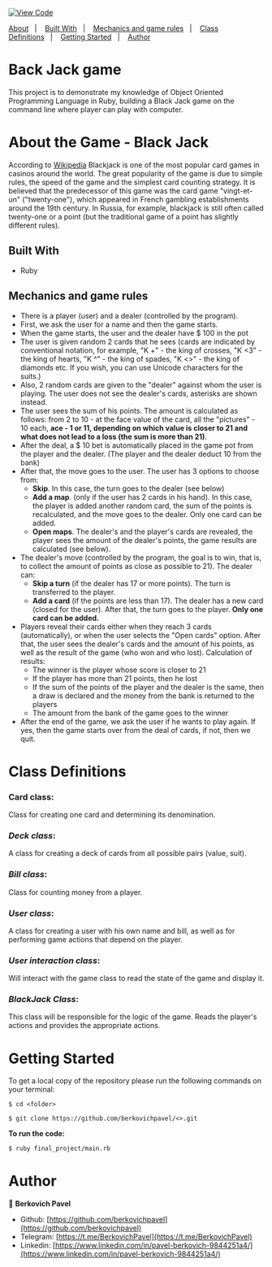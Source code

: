 [![View Code](https://img.shields.io/badge/View%20-Code-green)](https://github.com/berkovichpavel/black_jack)

<a text-align="center" href="#about">About</a>&nbsp;&nbsp;&nbsp;|&nbsp;&nbsp;&nbsp;
<a href="#bw">Built With</a>&nbsp;&nbsp;&nbsp;|&nbsp;&nbsp;&nbsp;
<a href="#mr">Mechanics and game rules</a>&nbsp;&nbsp;&nbsp;|&nbsp;&nbsp;&nbsp;
<a href="#cd">Class Definitions</a>&nbsp;&nbsp;&nbsp;|&nbsp;&nbsp;&nbsp;
<a href="#gs">Getting Started</a>&nbsp;&nbsp;&nbsp;|&nbsp;&nbsp;&nbsp;
<a href="#author">Author</a>

# Back Jack game

This project is to demonstrate my knowledge of Object Oriented Programming Language in Ruby, building a Black Jack game on the command line where player can play with computer.

# About the Game - Black Jack <a name = "about"></a>

According to [Wikipedia](https://ru.wikipedia.org/wiki/%D0%91%D0%BB%D1%8D%D0%BA%D0%B4%D0%B6%D0%B5%D0%BA)
Blackjack is one of the most popular card games in casinos around the world.
 The great popularity of the game is due to simple rules, the speed of the game and the simplest card counting strategy.
  It is believed that the predecessor of this game was the card game "vingt-et-un" ("twenty-one"),
   which appeared in French gambling establishments around the 19th century. In Russia, for example,
    blackjack is still often called twenty-one or a point (but the traditional game of a point has slightly
     different rules).
     
## Built With <a name = "bw"></a>

- Ruby


## Mechanics and game rules <a name = "mr"></a>
- There is a player (user) and a dealer (controlled by the program).
- First, we ask the user for a name and then the game starts.
- When the game starts, the user and the dealer have $ 100 in the pot
- The user is given random 2 cards that he sees (cards are indicated by conventional notation, for example,
 "K +" - the king of crosses, "K <3" - the king of hearts, "K ^" - the king of spades,
  "K <>" - the king of diamonds etc. If you wish, you can use Unicode characters for the suits.)
- Also, 2 random cards are given to the "dealer" against whom the user is playing.
 The user does not see the dealer's cards, asterisks are shown instead.
- The user sees the sum of his points. The amount is calculated as follows: from 2 to 10 - at the face value of the card,
 all the "pictures" - 10 each, **ace - 1 or 11, depending on which value is closer to 21
  and what does not lead to a loss (the sum is more than 21)**.
- After the deal, a $ 10 bet is automatically placed in the game pot from the player and the dealer.
 (The player and the dealer deduct 10 from the bank)
- After that, the move goes to the user. The user has 3 options to choose from:
    - **Skip**. In this case, the turn goes to the dealer (see below)
    - **Add a map**. (only if the user has 2 cards in his hand). In this case, the player is added another random card, the sum of the points is recalculated, and the move goes to the dealer. Only one card can be added.
    - **Open maps**. The dealer's and the player's cards are revealed, the player sees the amount of the dealer's points, the game results are calculated (see below).
- The dealer's move (controlled by the program, the goal is to win, that is, to collect the amount of points as close as possible to 21). The dealer can:
    - **Skip a turn** (if the dealer has 17 or more points). The turn is transferred to the player.
    - **Add a card** (if the points are less than 17). The dealer has a new card (closed for the user). After that, the turn goes to the player. **Only one card can be added.**
- Players reveal their cards either when they reach 3 cards (automatically), or when the user selects the "Open cards" option. After that, the user sees the dealer's cards and the amount of his points, as well as the result of the game (who won and who lost).
Calculation of results:
    - The winner is the player whose score is closer to 21
    - If the player has more than 21 points, then he lost
    - If the sum of the points of the player and the dealer is the same, then a draw is declared and the money from the bank is returned to the players
    - The amount from the bank of the game goes to the winner
- After the end of the game, we ask the user if he wants to play again. If yes, then the game starts over from the deal of cards, if not, then we quit.

# Class Definitions <a name = "cd"></a>

### **Card class**:
Class for creating one card and determining its denomination. 

### **_Deck class_**:
A class for creating a deck of cards from all possible pairs (value, suit).

### **_Bill class_**:
Class for counting money from a player.

### **_User class_**:
A class for creating a user with his own name and bill, as well as for performing game actions that depend on the player.

### **_User interaction class_**:
Will interact with the game class to read the state of the game and display it.

### **_BlackJack Class_**:
This class will be responsible for the logic of the game. Reads the player's actions and provides the appropriate actions.


# Getting Started <a name = "gs"></a>

To get a local copy of the repository please run the following commands on your terminal:

```
$ cd <folder>

$ git clone https://github.com/berkovichpavel/<>.git
```

**To run the code:** 

~~~bash
$ ruby final_project/main.rb
~~~

# Author 

👤 **Berkovich Pavel**

- Github: [https://github.com/berkovichpavel](https://github.com/berkovichpavel)
- Telegram: [https://t.me/BerkovichPavel](https://t.me/BerkovichPavel)
- Linkedin: [https://www.linkedin.com/in/pavel-berkovich-9844251a4/](https://www.linkedin.com/in/pavel-berkovich-9844251a4/)
